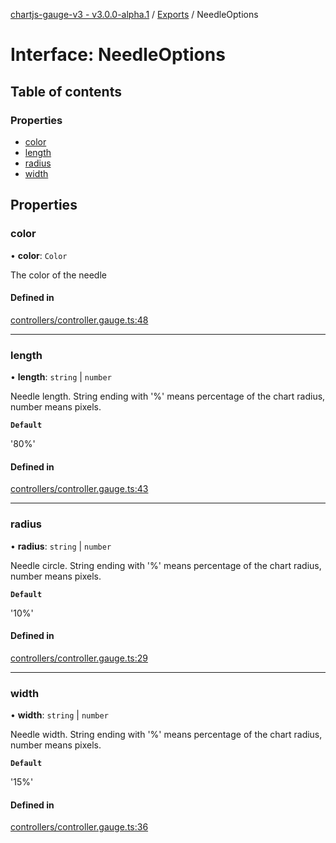 [chartjs-gauge-v3 - v3.0.0-alpha.1](../README.md) / [Exports](../modules.md) / NeedleOptions

# Interface: NeedleOptions

## Table of contents

### Properties

- [color](NeedleOptions.md#color)
- [length](NeedleOptions.md#length)
- [radius](NeedleOptions.md#radius)
- [width](NeedleOptions.md#width)

## Properties

### color

• **color**: `Color`

The color of the needle

#### Defined in

[controllers/controller.gauge.ts:48](https://github.com/uk-taniyama/chartjs-gauge/blob/39d3eb3/src/controllers/controller.gauge.ts#L48)

___

### length

• **length**: `string` \| `number`

Needle length.
String ending with '%' means percentage of the chart radius, number means pixels.

**`Default`**

'80%'

#### Defined in

[controllers/controller.gauge.ts:43](https://github.com/uk-taniyama/chartjs-gauge/blob/39d3eb3/src/controllers/controller.gauge.ts#L43)

___

### radius

• **radius**: `string` \| `number`

Needle circle.
String ending with '%' means percentage of the chart radius, number means pixels.

**`Default`**

'10%'

#### Defined in

[controllers/controller.gauge.ts:29](https://github.com/uk-taniyama/chartjs-gauge/blob/39d3eb3/src/controllers/controller.gauge.ts#L29)

___

### width

• **width**: `string` \| `number`

Needle width.
String ending with '%' means percentage of the chart radius, number means pixels.

**`Default`**

'15%'

#### Defined in

[controllers/controller.gauge.ts:36](https://github.com/uk-taniyama/chartjs-gauge/blob/39d3eb3/src/controllers/controller.gauge.ts#L36)
